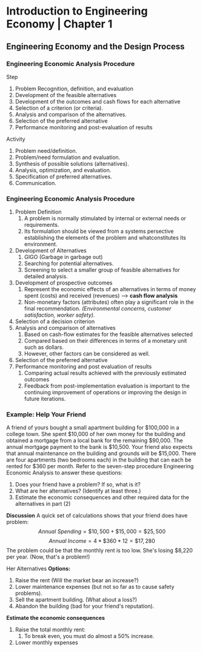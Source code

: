 # Introduction to Engineering Economy | Chapter 1

## Engineering Economy and the Design Process


### Engineering Economic Analysis Procedure
Step
1. Problem Recognition, definition, and evaluation
2. Development of the feasible alternatives
3. Development of the outcomes and cash flows for each alternative
4. Selection of a criterion (or criteria).
5. Analysis and comparison of the alternatives.
6. Selection of the preferred alternative
7. Performance monitoring and post-evaluation of results

Activity
1. Problem need/definition.
2. Problem/need formulation and evaluation.
3. Synthesis of possible solutions (alternatives).
4. Analysis, optimization, and evaluation.
5. Specification of preferred alternatives.
6. Communication.


### Engineering Economic Analysis Procedure
1. Problem Definition
	1. A problem is normally stimulated by internal or external needs or requirements.
	2. Its formulation should be viewed from a systems persective establishing the elements of the problem and whatconstitutes its environment.
2. Development of Alternatives
	1. GIGO (Garbage in garbage out)
	2. Searching for potential alternatives.
	3. Screening to select a smaller group of feasible alternatives for detailed analysis.
3. Development of prospective outcomes
	1. Represent the economic effects of an alternatives in terms of money spent (costs) and received (revenues) --> **cash flow analysis**
	2. Non-monetary factors (attributes) often play a significant role in the final recommendation. *(Environmental concerns, customer satisfaction, worker safety).*
4. Selection of a decision criterion
5. Analysis and comparison of alternatives
	1. Based on cash-flow estimates for the feasible alternatives selected
	2. Compared based on their differences in terms of a monetary unit such as dollars.
	3. However, other factors can be considered as well.
6. Selection of the preferred alternative
7. Performance monitoring and post evaluation of results
	1. Comparing actual results achieved with the previously estimated outcomes
	2. Feedback from post-implementation evaluation is important to the continuing improvement of operations or improving the design in future iterations.

### Example: Help Your Friend

A friend of yours bought a small apartment building for $100,000 in a college town. She spent $10,000 of her own money for the building and obtained a mortgage from a local bank for the remaining $90,000. The annual mortgage payment to the bank is $10,500. Your friend also expects that annual maintenance on the building and grounds will be $15,000. There are four apartments (two bedrooms each) in the building that can each be rented for $360 per month. Refer to the seven-step procedure Engineering Economic Analysis to answer these questions:

1. Does your friend have a problem? If so, what is it?
2. What are her alternatives? (Identify at least three.)
3. Estimate the economic consequences and other required data for the alternatives in part (2)
 

**Discussion**
A quick set of calculations shows that your friend does have  problem:
$$Annual\ Spending = \$10,500 + \$15,000 = \$25,500$$
$$Annual\ Income = 4 * \$360 * 12 = \$17,280$$
The problem could be that the monthly rent is too low. She's losing $8,220 per year. (Now, that's a problem!)

Her Alternatives
**Options:**
1. Raise the rent (Will the market bear an increase?)
2. Lower maintenance expenses (but not so far as to cause safety problems).
3. Sell the apartment building. (What about a loss?)
4. Abandon the building (bad for your friend's reputation).

**Estimate the economic consequences**
1. Raise the total monthly rent:
	1. To break even, you must do almost a 50% increase.
2. Lower monthly expenses
























